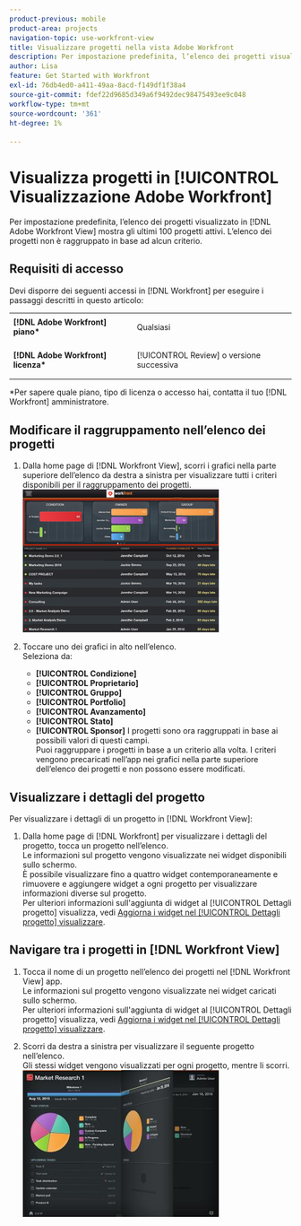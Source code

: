 ```yaml
---
product-previous: mobile
product-area: projects
navigation-topic: use-workfront-view
title: Visualizzare progetti nella vista Adobe Workfront
description: Per impostazione predefinita, l’elenco dei progetti visualizzato in [!DNL Adobe Workfront] Visualizza mostra i 100 progetti attivi più recenti. L’elenco dei progetti non è raggruppato in base ad alcun criterio.
author: Lisa
feature: Get Started with Workfront
exl-id: 76db4ed0-a411-49aa-8acd-f149df1f38a4
source-git-commit: fdef22d9685d349a6f9492dec98475493ee9c048
workflow-type: tm+mt
source-wordcount: '361'
ht-degree: 1%

---
```


# Visualizza progetti in [!UICONTROL Visualizzazione Adobe Workfront]

Per impostazione predefinita, l’elenco dei progetti visualizzato in [!DNL Adobe Workfront View] mostra gli ultimi 100 progetti attivi. L’elenco dei progetti non è raggruppato in base ad alcun criterio.

## Requisiti di accesso

Devi disporre dei seguenti accessi in [!DNL Workfront] per eseguire i passaggi descritti in questo articolo:

<table style="table-layout:auto"> 
 <col> 
 </col> 
 <col> 
 </col> 
 <tbody> 
  <tr> 
   <td role="rowheader"><strong>[!DNL Adobe Workfront] piano*</strong></td> 
   <td> <p>Qualsiasi</p> </td> 
  </tr> 
  <tr> 
   <td role="rowheader"><strong>[!DNL Adobe Workfront] licenza*</strong></td> 
   <td> <p>[!UICONTROL Review] o versione successiva</p> </td> 
  </tr> 
 </tbody> 
</table>

&#42;Per sapere quale piano, tipo di licenza o accesso hai, contatta il tuo [!DNL Workfront] amministratore.

## Modificare il raggruppamento nell’elenco dei progetti

1. Dalla home page di [!DNL Workfront View], scorri i grafici nella parte superiore dell’elenco da destra a sinistra per visualizzare tutti i criteri disponibili per il raggruppamento dei progetti.\
   ![[!DNL workfront_view_project_groupings_Adobe].png](assets/workfront-view-project-groupings-adobe-350x255.png)

1. Toccare uno dei grafici in alto nell’elenco.\
   Seleziona da:

   * **[!UICONTROL Condizione]**
   * **[!UICONTROL Proprietario]**
   * **[!UICONTROL Gruppo]**
   * **[!UICONTROL Portfolio]**
   * **[!UICONTROL Avanzamento]**
   * **[!UICONTROL Stato]**
   * **[!UICONTROL Sponsor]**
I progetti sono ora raggruppati in base ai possibili valori di questi campi.
\
      Puoi raggruppare i progetti in base a un criterio alla volta. I criteri vengono precaricati nell’app nei grafici nella parte superiore dell’elenco dei progetti e non possono essere modificati.

## Visualizzare i dettagli del progetto

Per visualizzare i dettagli di un progetto in [!DNL Workfront View]:

1. Dalla home page di [!DNL Workfront] per visualizzare i dettagli del progetto, tocca un progetto nell’elenco.\
   Le informazioni sul progetto vengono visualizzate nei widget disponibili sullo schermo.\
   È possibile visualizzare fino a quattro widget contemporaneamente e rimuovere e aggiungere widget a ogni progetto per visualizzare informazioni diverse sul progetto.\
   Per ulteriori informazioni sull&#39;aggiunta di widget al [!UICONTROL Dettagli progetto] visualizza, vedi [Aggiorna i widget nel [!UICONTROL Dettagli progetto] visualizzare](../../../workfront-basics/mobile-apps/using-workfront-view/update-widgets-in-workfront-view.md).

## Navigare tra i progetti in [!DNL Workfront View]

1. Tocca il nome di un progetto nell’elenco dei progetti nel [!DNL Workfront View] app.\
   Le informazioni sul progetto vengono visualizzate nei widget caricati sullo schermo.\
   Per ulteriori informazioni sull&#39;aggiunta di widget al [!UICONTROL Dettagli progetto] visualizza, vedi [Aggiorna i widget nel [!UICONTROL Dettagli progetto] visualizzare](../../../workfront-basics/mobile-apps/using-workfront-view/update-widgets-in-workfront-view.md).

1. Scorri da destra a sinistra per visualizzare il seguente progetto nell’elenco.\
   Gli stessi widget vengono visualizzati per ogni progetto, mentre li scorri.\
   ![Image-1_6_copy.jpg](assets/image-1--6--copy-350x262.jpg) 
